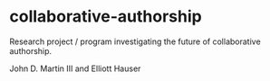 collaborative-authorship
========================

Research project / program investigating the future of collaborative authorship. 

John D. Martin III and Elliott Hauser

